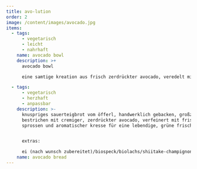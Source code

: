 ```yaml
---
title: avo-lution
order: 2
image: /content/images/avocado.jpg
items:
  - tags:
      - vegetarisch
      - leicht
      - nahrhaft
    name: avocado bowl
    description: >+
      avocado bowl

      eine samtige kreation aus frisch zerdrückter avocado, veredelt mit fein geriebenem apfel für eine süß-frische note, gekrönt von zart gerösteten mandeln, die einen knackigen akzent setzen. ein belebendes, nahrhaftes vergnügen für jeden moment.

  - tags:
      - vegetarisch
      - herzhaft
      - anpassbar
    description: >-
      knuspriges sauerteigbrot vom öfferl, handwerklich gebacken, großzügig
      bestrichen mit cremiger, zerdrückter avocado, verfeinert mit frischen
      sprossen und aromatischer kresse für eine lebendige, grüne frische.


      extras:

      ei (nach wunsch zubereitet)/biospeck/biolachs/shiitake-champignons pilze
    name: avocado bread
---
```

